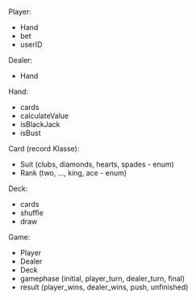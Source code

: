 Player:
- Hand
- bet
- userID

Dealer:
- Hand

Hand:
- cards
- calculateValue
- isBlackJack
- isBust

Card (record Klasse):
- Suit (clubs, diamonds, hearts, spades - enum)
- Rank (two, ..., king, ace - enum)

Deck:
- cards
- shuffle
- draw

Game:
- Player
- Dealer
- Deck
- gamephase (initial, player_turn, dealer_turn, final)
- result (player_wins, dealer_wins, push, unfinished)